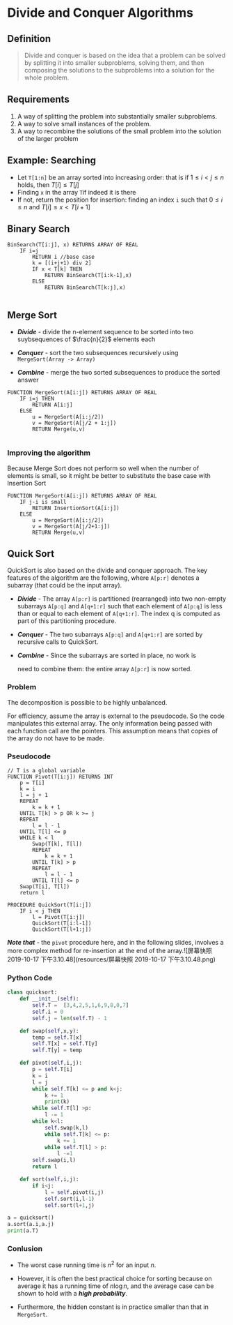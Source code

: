 # Divide and Conquer Algorithms

## Definition

>Divide and conquer is based on the idea that a problem can be solved by splitting it into smaller subproblems, solving them, and then composing the solutions to the subproblems into a solution for the whole problem.

## Requirements

1. A way of splitting the problem into substantially smaller subproblems.
2. A way to solve small instances of the problem.
3. A way to recombine the solutions of the small problem into the solution of the larger problem

## Example: Searching

- Let `T[1:n]` be an array sorted into increasing order: that is if $1\le i \lt j \le n$ holds, then $T[i] \le T[j]$
- Finding `x` in the array `T`if indeed it is there
- If not, return the position for insertion: finding an index `i` such that $0 \le i \le n$ and $T[i] \le x \lt T[i+1]$

## Binary Search

``` pseudocode
BinSearch(T[i:j], x) RETURNS ARRAY OF REAL
	IF i=j
		RETURN i //base case
		k = [(i+j+1) div 2] 
		IF x < T[k] THEN
			RETURN BinSearch(T[i:k-1],x)
		ELSE
			RETURN BinSearch(T[k:j],x)
  	
```

## Merge Sort

- ***Divide*** - divide the n-element sequence to be sorted into two suybsequences of $\frac{n}{2}$ elements each

- ***Conquer*** - sort the two subsequences recursively using `MergeSort(Array -> Array)`
- ***Combine*** - merge the two sorted subsequences to produce the sorted answer

```pseudocode
FUNCTION MergeSort(A[i:j]) RETURNS ARRAY OF REAL
	IF i=j THEN
		RETURN A[i:j]
	ELSE
		u = MergeSort(A[i:j/2])
		v = MergeSort(A[j/2 + 1:j])
		RETURN Merge(u,v)
	
```

### Improving the algorithm

Because Merge Sort does not perform so well when the number of elements is small, so it might be better to substitute the base case with Insertion Sort

``` pseudocode
FUNCTION MergeSort(A[i:j]) RETURNS ARRAY OF REAL
	IF j-i is small
		RETURN InsertionSort(A[i:j])
	ELSE
		u = MergeSort(A[i:j/2])
		v = MergeSort(A[j/2+1:j])
		RETURN Merge(u,v)
```

## Quick Sort

QuickSort is also based on the divide and conquer approach. The key features of the algorithm are the following, where `A[p:r]` denotes a subarray (that could be the input array).

- ***Divide*** - The array `A[p:r]` is partitioned (rearranged) into two non-empty subarrays `A[p:q]` and `A[q+1:r]` such that each element of `A[p:q]` is less than or equal to each element of `A[q+1:r]`. The index q is computed as part of this partitioning procedure.

- ***Conquer*** - The two subarrays `A[p:q]` and `A[q+1:r]` are sorted by recursive calls to QuickSort.

- ***Combine*** - Since the subarrays are sorted in place, no work is

  need to combine them: the entire array `A[p:r]` is now sorted.

### Problem

The decomposition is possible to be highly unbalanced.

For efficiency, assume the array is external to the pseudocode. So the code manipulates this external array. The only information being passed with each function call are the pointers. This assumption means that copies of the array do not have to be made.

### Pseudocode

```pseudocode
// T is a global variable
FUNCTION Pivot(T[i:j]) RETURNS INT
	p = T[i]
	k = i
	l = j + 1
	REPEAT 
		k = k + 1 
	UNTIL T[k] > p OR k >= j
	REPEAT 
		l = l - 1 
	UNTIL T[l] <= p
	WHILE k < l
		Swap(T[k], T[l])
		REPEAT 
			k = k + 1 
		UNTIL T[k] > p
		REPEAT 
			l = l - 1 
		UNTIL T[l] <= p
	Swap(T[i], T[l])
	return l
	
PROCEDURE QuickSort(T[i:j])
	IF i < j THEN
		l = Pivot(T[i:j])
		QuickSort(T[i:l-1])
		QuickSort(T[l+1:j])
```

***Note that*** -  the `pivot` procedure here, and in the following slides, involves a more complex method for re-insertion at the end of the array.![屏幕快照 2019-10-17 下午3.10.48](resources/屏幕快照 2019-10-17 下午3.10.48.png)

### Python Code

```python
class quicksort:
    def __init__(self):
        self.T =  [3,4,2,5,1,6,9,8,0,7]
        self.i = 0
        self.j = len(self.T) - 1

    def swap(self,x,y):
        temp = self.T[x]
        self.T[x] = self.T[y]
        self.T[y] = temp

    def pivot(self,i,j):
        p = self.T[i]
        k = i
        l = j
        while self.T[k] <= p and k<j:
            k += 1
            print(k)
        while self.T[l] >p:
            l -= 1
        while k<l:
            self.swap(k,l)
            while self.T[k] <= p:
                k += 1
            while self.T[l] > p:
                l -=1
        self.swap(i,l)
        return l

    def sort(self,i,j):
        if i<j:
            l = self.pivot(i,j)
            self.sort(i,l-1)
            self.sort(l+1,j)

a = quicksort()
a.sort(a.i,a.j)
print(a.T)
```

### Conlusion

- The worst case running time is $n^2$ for an input $n$.

- However, it is often the best practical choice for sorting because on average it has a running time of $n \log n$, and the average case can be shown to hold with a ***high probability***.
- Furthermore, the hidden constant is in practice smaller than that in `MergeSort`.